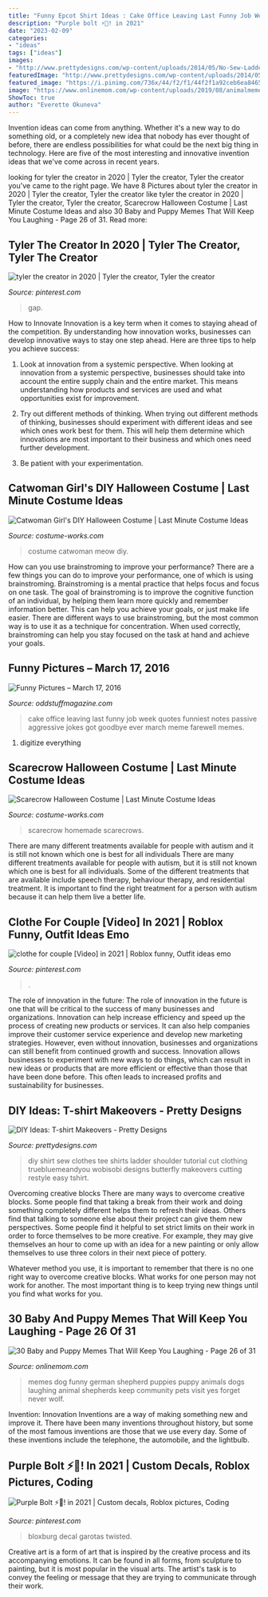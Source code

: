 ```yaml
---
title: "Funny Epcot Shirt Ideas : Cake Office Leaving Last Funny Job Week Quotes Funniest Notes Passive Aggressive Jokes Got Goodbye Ever March Meme Farewell Memes"
description: "Purple bolt ⚡️💜! in 2021"
date: "2023-02-09"
categories:
- "ideas"
tags: ["ideas"]
images:
- "http://www.prettydesigns.com/wp-content/uploads/2014/05/No-Sew-Ladder-T-shirt.jpg"
featuredImage: "http://www.prettydesigns.com/wp-content/uploads/2014/05/No-Sew-Ladder-T-shirt.jpg"
featured_image: "https://i.pinimg.com/736x/44/f2/f1/44f2f1a92ceb6ea8465e816821f8a66c.jpg"
image: "https://www.onlinemom.com/wp-content/uploads/2019/08/animalmeme26.jpg"
ShowToc: true
author: "Everette Okuneva"
---
```



Invention ideas can come from anything. Whether it's a new way to do something old, or a completely new idea that nobody has ever thought of before, there are endless possibilities for what could be the next big thing in technology. Here are five of the most interesting and innovative invention ideas that we've come across in recent years.

	

		
looking for tyler the creator in 2020 | Tyler the creator, Tyler the creator you've came to the right page. We have 8 Pictures about tyler the creator in 2020 | Tyler the creator, Tyler the creator like tyler the creator in 2020 | Tyler the creator, Tyler the creator, Scarecrow Halloween Costume | Last Minute Costume Ideas and also 30 Baby and Puppy Memes That Will Keep You Laughing - Page 26 of 31. Read more:
		
    
## Tyler The Creator In 2020 | Tyler The Creator, Tyler The Creator

<img loading=lazy src="https://i.pinimg.com/736x/44/f2/f1/44f2f1a92ceb6ea8465e816821f8a66c.jpg" onerror="this.onerror=null;this.src='https://tse3.mm.bing.net/th?id=OIP.DNNLYqJjT3Nm8Xxir0kEEwHaHa&amp;pid=15.1';" alt="tyler the creator in 2020 | Tyler the creator, Tyler the creator">

_Source: pinterest.com_

>gap. 

	

How to Innovate
Innovation is a key term when it comes to staying ahead of the competition. By understanding how innovation works, businesses can develop innovative ways to stay one step ahead. Here are three tips to help you achieve success:
1. Look at innovation from a systemic perspective. When looking at innovation from a systemic perspective, businesses should take into account the entire supply chain and the entire market. This means understanding how products and services are used and what opportunities exist for improvement.

2. Try out different methods of thinking. When trying out different methods of thinking, businesses should experiment with different ideas and see which ones work best for them. This will help them determine which innovations are most important to their business and which ones need further development.

3. Be patient with your experimentation.

    
## Catwoman Girl&#039;s DIY Halloween Costume | Last Minute Costume Ideas

<img loading=lazy src="https://photos.costume-works.com/full/catwoman19.jpg" onerror="this.onerror=null;this.src='https://tse2.mm.bing.net/th?id=OIP.pdwjhHSbkCsZYerJYBKJDwHaKY&amp;pid=15.1';" alt="Catwoman Girl&#039;s DIY Halloween Costume | Last Minute Costume Ideas">

_Source: costume-works.com_

>costume catwoman meow diy. 

	

How can you use brainstroming to improve your performance?
There are a few things you can do to improve your performance, one of which is using brainstroming. Brainstroming is a mental practice that helps focus and focus on one task. The goal of brainstroming is to improve the cognitive function of an individual, by helping them learn more quickly and remember information better. This can help you achieve your goals, or just make life easier. There are different ways to use brainstroming, but the most common way is to use it as a technique for concentration. When used correctly, brainstroming can help you stay focused on the task at hand and achieve your goals.

    
## Funny Pictures – March 17, 2016

<img loading=lazy src="https://oddstuffmagazine.com/wp-content/uploads/2016/03/leaving-cake.jpg" onerror="this.onerror=null;this.src='https://tse4.mm.bing.net/th?id=OIP.40vY_zHchiG5QStQOaX0ZQHaHu&amp;pid=15.1';" alt="Funny Pictures – March 17, 2016">

_Source: oddstuffmagazine.com_

>cake office leaving last funny job week quotes funniest notes passive aggressive jokes got goodbye ever march meme farewell memes. 

	

1. digitize everything

    
## Scarecrow Halloween Costume | Last Minute Costume Ideas

<img loading=lazy src="https://photos.costume-works.com/full/scarecrow36.jpg" onerror="this.onerror=null;this.src='https://tse3.mm.bing.net/th?id=OIP.MbCw2NFzFuGlvBzU36307AHaKq&amp;pid=15.1';" alt="Scarecrow Halloween Costume | Last Minute Costume Ideas">

_Source: costume-works.com_

>scarecrow homemade scarecrows. 

	

There are many different treatments available for people with autism and it is still not known which one is best for all individuals
There are many different treatments available for people with autism, but it is still not known which one is best for all individuals. Some of the different treatments that are available include speech therapy, behaviour therapy, and residential treatment. It is important to find the right treatment for a person with autism because it can help them live a better life.

    
## Clothe For Couple [Video] In 2021 | Roblox Funny, Outfit Ideas Emo

<img loading=lazy src="https://i.pinimg.com/736x/ff/74/45/ff74458deed9b845668ad0f2fd2a29e6.jpg" onerror="this.onerror=null;this.src='https://tse2.mm.bing.net/th?id=OIP.5uOkLgBDYxlXRwAZoR8QDwHaNK&amp;pid=15.1';" alt="clothe for couple [Video] in 2021 | Roblox funny, Outfit ideas emo">

_Source: pinterest.com_

>. 

	

The role of innovation in the future:
The role of innovation in the future is one that will be critical to the success of many businesses and organizations. Innovation can help increase efficiency and speed up the process of creating new products or services. It can also help companies improve their customer service experience and develop new marketing strategies.
However, even without innovation, businesses and organizations can still benefit from continued growth and success. Innovation allows businesses to experiment with new ways to do things, which can result in new ideas or products that are more efficient or effective than those that have been done before. This often leads to increased profits and sustainability for businesses.

    
## DIY Ideas: T-shirt Makeovers - Pretty Designs

<img loading=lazy src="http://www.prettydesigns.com/wp-content/uploads/2014/05/No-Sew-Ladder-T-shirt.jpg" onerror="this.onerror=null;this.src='https://tse1.mm.bing.net/th?id=OIP.4fi5myMBIEwVxrIgahbyxgHaO0&amp;pid=15.1';" alt="DIY Ideas: T-shirt Makeovers - Pretty Designs">

_Source: prettydesigns.com_

>diy shirt sew clothes tee shirts ladder shoulder tutorial cut clothing truebluemeandyou wobisobi designs butterfly makeovers cutting restyle easy tshirt. 

	

Overcoming creative blocks
There are many ways to overcome creative blocks. Some people find that taking a break from their work and doing something completely different helps them to refresh their ideas. Others find that talking to someone else about their project can give them new perspectives.
Some people find it helpful to set strict limits on their work in order to force themselves to be more creative. For example, they may give themselves an hour to come up with an idea for a new painting or only allow themselves to use three colors in their next piece of pottery.

 Whatever method you use, it is important to remember that there is no one right way to overcome creative blocks. What works for one person may not work for another. The most important thing is to keep trying new things until you find what works for you.

    
## 30 Baby And Puppy Memes That Will Keep You Laughing - Page 26 Of 31

<img loading=lazy src="https://www.onlinemom.com/wp-content/uploads/2019/08/animalmeme26.jpg" onerror="this.onerror=null;this.src='https://tse1.mm.bing.net/th?id=OIP.TXoMoNcvUJ_gy9I2W7EQDQHaHa&amp;pid=15.1';" alt="30 Baby and Puppy Memes That Will Keep You Laughing - Page 26 of 31">

_Source: onlinemom.com_

>memes dog funny german shepherd puppies puppy animals dogs laughing animal shepherds keep community pets visit yes forget never wolf. 

	

Invention: Innovation
Inventions are a way of making something new and improve it. There have been many inventions throughout history, but some of the most famous inventions are those that we use every day. Some of these inventions include the telephone, the automobile, and the lightbulb.

    
## Purple Bolt ⚡️💜! In 2021 | Custom Decals, Roblox Pictures, Coding

<img loading=lazy src="https://i.pinimg.com/736x/4e/65/2a/4e652ae3ab1037fe2a440d8edd37df38.jpg" onerror="this.onerror=null;this.src='https://tse2.mm.bing.net/th?id=OIP.g7IMRagDqANeM7x39RU-pgHaOh&amp;pid=15.1';" alt="Purple Bolt ⚡️💜! in 2021 | Custom decals, Roblox pictures, Coding">

_Source: pinterest.com_

>bloxburg decal garotas twisted. 

	

Creative art is a form of art that is inspired by the creative process and its accompanying emotions. It can be found in all forms, from sculpture to painting, but it is most popular in the visual arts. The artist's task is to convey the feeling or message that they are trying to communicate through their work.

